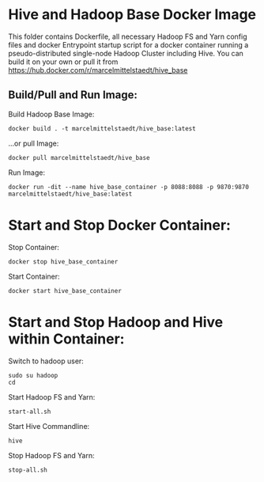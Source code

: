# Hive and Hadoop Base Docker Image
This folder contains Dockerfile, all necessary Hadoop FS and Yarn config files and docker Entrypoint startup script for a docker container running a pseudo-distributed single-node Hadoop Cluster including Hive. You can build it on your own or pull it from https://hub.docker.com/r/marcelmittelstaedt/hive_base

## Build/Pull and Run Image:

Build Hadoop Base Image:
```
docker build . -t marcelmittelstaedt/hive_base:latest
```

...or pull Image:
```
docker pull marcelmittelstaedt/hive_base
```

Run Image:
```
docker run -dit --name hive_base_container -p 8088:8088 -p 9870:9870 marcelmittelstaedt/hive_base:latest
```

# Start and Stop Docker Container:
Stop Container:
```
docker stop hive_base_container
```

Start Container:
```
docker start hive_base_container
```

# Start and Stop Hadoop and Hive within Container:
Switch to hadoop user:
```
sudo su hadoop
cd
```

Start Hadoop FS and Yarn:
```
start-all.sh
```

Start Hive Commandline:
```
hive
```

Stop Hadoop FS and Yarn:
```
stop-all.sh
```
